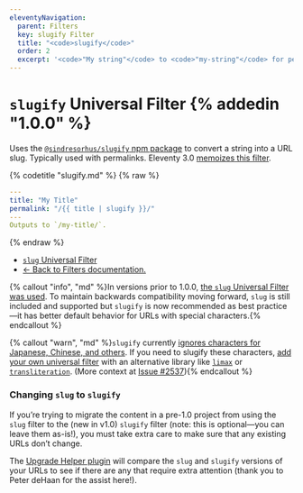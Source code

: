 ```yaml
---
eleventyNavigation:
  parent: Filters
  key: slugify Filter
  title: "<code>slugify</code>"
  order: 2
  excerpt: '<code>"My string"</code> to <code>"my-string"</code> for permalinks.'
---
```


# `slugify` Universal Filter {% addedin "1.0.0" %}

Uses the [`@sindresorhus/slugify` npm package](https://www.npmjs.com/package/@sindresorhus/slugify) to convert a string into a URL slug. Typically used with permalinks. Eleventy 3.0 <!-- 3.0.0-alpha.15 --> [memoizes this filter](/docs/memoize.md).

{% codetitle "slugify.md" %}
{% raw %}

```yaml
---
title: "My Title"
permalink: "/{{ title | slugify }}/"
---
Outputs to `/my-title/`.
```

{% endraw %}


- [`slug` Universal Filter](/docs/filters/slug/)
- [← Back to Filters documentation.](/docs/filters/)

{% callout "info", "md" %}In versions prior to 1.0.0, [the `slug` Universal Filter was used](/docs/filters/slug/). To maintain backwards compatibility moving forward, `slug` is still included and supported but `slugify` is now recommended as best practice—it has better default behavior for URLs with special characters.{% endcallout %}

{% callout "warn", "md" %}`slugify` currently [ignores characters for Japanese, Chinese, and others](https://github.com/sindresorhus/transliterate/issues/1). If you need to slugify these characters, [add your own universal filter](/docs/filters/) with an alternative library like [`limax`](https://github.com/lovell/limax) or [`transliteration`](https://github.com/dzcpy/transliteration). (More context at [Issue #2537](https://github.com/11ty/eleventy/issues/2537)){% endcallout %}

### Changing `slug` to `slugify`

If you’re trying to migrate the content in a pre-1.0 project from using the `slug` filter to the (new in v1.0) `slugify` filter (note: this is optional—you can leave them as-is!), you must take extra care to make sure that any existing URLs don’t change.

The [Upgrade Helper plugin](/docs/plugins/upgrade-help.md) will compare the `slug` and `slugify` versions of your URLs to see if there are any that require extra attention (thank you to Peter deHaan for the assist here!).
